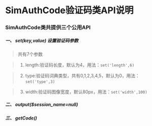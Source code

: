SimAuthCode验证码类API说明
===
### SimAuthCode类共提供三个公用API
##### 一、 set($key,$value) 设置验证码参数
>共有7个参数

> 1. length:验证码长度，默认为4，用法：`set('length',6)`

> 2. type:验证码词典类型，共有0,1,2,3,4,5，默认为0，用法：`set('type',3)`

> 3. width:验证码图像宽度，默认80px，用法：`set('width',100)`

##### 二、 output($session_name=null)
##### 三、 getCode()
